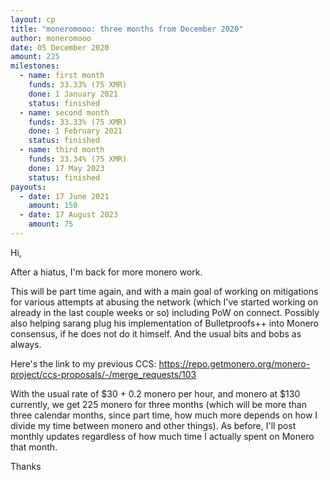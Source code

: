 ```yaml
---
layout: cp
title: "moneromooo: three months from December 2020"
author: moneromooo
date: 05 December 2020
amount: 225
milestones:
  - name: first month
    funds: 33.33% (75 XMR)
    done: 1 January 2021
    status: finished
  - name: second month
    funds: 33.33% (75 XMR)
    done: 1 February 2021
    status: finished
  - name: third month
    funds: 33.34% (75 XMR)
    done: 17 May 2023
    status: finished
payouts:
  - date: 17 June 2021
    amount: 150
  - date: 17 August 2023
    amount: 75
---
```

Hi,

After a hiatus, I'm back for more monero work.

This will be part time again, and with a main goal of working on mitigations for various attempts at abusing the network
(which I've started working on already in the last couple weeks or so) including PoW on connect. Possibly also helping
sarang plug his implementation of Bulletproofs++ into Monero consensus, if he does not do it himself. And the usual bits
and bobs as always.

Here's the link to my previous CCS: https://repo.getmonero.org/monero-project/ccs-proposals/-/merge_requests/103

With the usual rate of $30 + 0.2 monero per hour, and monero at $130 currently, we get 225 monero for three months
(which will be more than three calendar months, since part time, how much more depends on how I divide my time between
monero and other things). As before, I'll post monthly updates regardless of how much time I actually spent on Monero
that month.

Thanks

